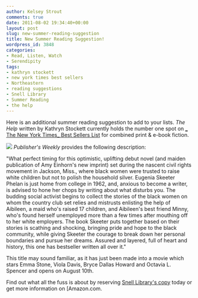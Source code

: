 ```yaml
---
author: Kelsey Strout
comments: true
date: 2011-08-02 19:34:40+00:00
layout: post
slug: new-summer-reading-suggestion
title: New Summer Reading Suggestion!
wordpress_id: 3848
categories:
- Read, Listen, Watch
- Serendipity
tags:
- kathryn stockett
- new york times best sellers
- Northeastern
- reading suggestions
- Snell Library
- Summer Reading
- the help
---
```


Here is an additional summer reading suggestion to add to your lists. _The Help_ written by Kathryn Stockett currently holds the number one spot on [_ The New York Times_ Best Sellers List](http://www.nytimes.com/best-sellers-books/overview.html) for combined print & e-book fiction.

[![](http://www.lib.neu.edu/snippets/wp-content/uploads/2011/08/the-help-201x300.jpg)](http://www.lib.neu.edu/snippets/wp-content/uploads/2011/08/the-help.jpg)
_Publisher's Weekly_ provides the following description:

"What perfect timing for this optimistic, uplifting debut novel (and maiden publication of Amy Einhorn's new imprint) set during the nascent civil rights movement in Jackson, Miss., where black women were trusted to raise white children but not to polish the household silver. Eugenia Skeeter Phelan is just home from college in 1962, and, anxious to become a writer, is advised to hone her chops by writing about what disturbs you. The budding social activist begins to collect the stories of the black women on whom the country club set relies and mistrusts enlisting the help of Aibileen, a maid who's raised 17 children, and Aibileen's best friend Minny, who's found herself unemployed more than a few times after mouthing off to her white employers. The book Skeeter puts together based on their stories is scathing and shocking, bringing pride and hope to the black community, while giving Skeeter the courage to break down her personal boundaries and pursue her dreams. Assured and layered, full of heart and history, this one has bestseller written all over it."

This title may sound familiar, as it has just been made into a movie which stars Emma Stone, Viola Davis, Bryce Dallas Howard and Octavia L. Spencer and opens on August 10th.


Find out what all the fuss is about by reserving [Snell Library's copy](http://nucat.lib.neu.edu/search~S19?/tthe+help/thelp/1%2C448%2C577%2CE/frameset&FF=thelp&4%2C%2C4) today or get more information on [Amazon.com.
